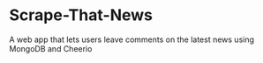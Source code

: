 # Scrape-That-News
A web app that lets users leave comments on the latest news using MongoDB and Cheerio
